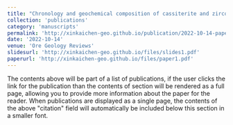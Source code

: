 ```yaml
---
title: "Chronology and geochemical composition of cassiterite and zircon from the Maodeng Sn-Cu deposit, Northeastern China: Implications for magmatic-hydrothermal evolution and ore-forming process"
collection: 'publications'
category: 'manuscripts'
permalink: 'http://xinkaichen-geo.github.io/publication/2022-10-14-paper-title-number-1'
date: '2022-10-14'
venue: 'Ore Geology Reviews'
slidesurl: 'http://xinkaichen-geo.github.io/files/slides1.pdf'
paperurl: 'http://xinkaichen-geo.github.io/files/paper1.pdf'
---
```


The contents above will be part of a list of publications, if the user clicks the link for the publication than the contents of section will be rendered as a full page, allowing you to provide more information about the paper for the reader. When publications are displayed as a single page, the contents of the above "citation" field will automatically be included below this section in a smaller font.